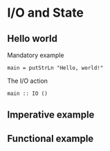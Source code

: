# I/O and State

## Hello world
Mandatory example

    main = putStrLn "Hello, world!"

The I/O action

    main :: IO ()

## Imperative example

## Functional example
